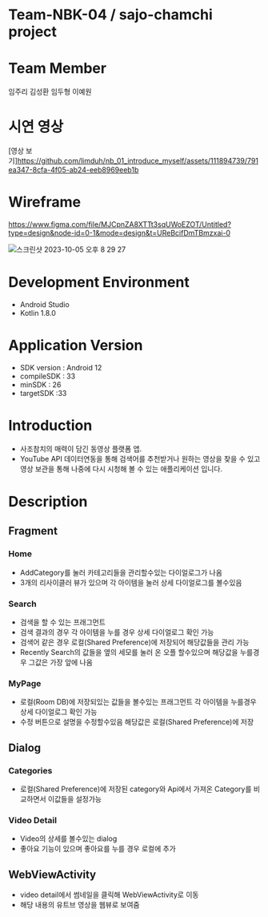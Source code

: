 # Team-NBK-04 / sajo-chamchi project
# Team Member

임주리 김성환 임두형 이예원
# 시연 영상
[영상 보기]https://github.com/limduh/nb_01_introduce_myself/assets/111894739/791ea347-8cfa-4f05-ab24-eeb8969eeb1b

# Wireframe

https://www.figma.com/file/MJCpnZA8XTTt3sqUWoEZOT/Untitled?type=design&node-id=0-1&mode=design&t=UReBcifDmTBmzxai-0

![스크린샷 2023-10-05 오후 8 29 27](https://github.com/Team-NBK-04/sajo-chamchi/assets/81704418/28acd35d-a4e6-4a1a-bdbd-551f2b053160)

# Development Environment

- Android Studio
- Kotlin 1.8.0

# Application Version

- SDK version : Android 12
- compileSDK : 33
- minSDK : 26
- targetSDK :33

# Introduction

- 사조참치의 매력이 담긴 동영상 플랫폼 앱.
- YouTube API 데이터연동을 통해 검색어를 추천받거나 원하는 영상을 찾을 수 있고  
  영상 보관을 통해 나중에 다시 시청해 볼 수 있는 애플리케이션 입니다.

# Description

## Fragment

### Home

- AddCategory를 눌러 카테고리들을 관리할수있는 다이얼로그가 나옴
- 3개의 리사이클러 뷰가 있으며 각 아이템을 눌러 상세 다이얼로그를 볼수있음

### Search

- 검색을 할 수 있는 프래그먼트
- 검색 결과의 경우 각 아이템을 누를 경우 상세 다이얼로그 확인 가능
- 검색어 같은 경우 로컬(Shared Preference)에 저장되어 해당값들을 관리 가능
- Recently Search의 값들을 옆의 세모를 눌러 온 오플 할수있으며 해당값을 누를경우 그값은 가장 앞에 나옴

### MyPage

- 로컬(Room DB)에 저장되있는 값들을 볼수있는 프래그먼트 각 아이템을 누를경우 상세 다이얼로그 확인 가능
- 수정 버튼으로 설명을 수정할수있음 해당값은 로컬(Shared Preference)에 저장

## Dialog

### Categories

- 로컬(Shared Preference)에 저장된 category와 Api에서 가져온 Category를 비교하면서 이값들을 설정가능

### Video Detail

- Video의 상세를 볼수있는 dialog
- 좋아요 기능이 있으며 좋아요를 누를 경우 로컬에 추가

## WebViewActivity

- video detail에서 썸네일을 클릭해 WebViewActivity로 이동
- 해당 내용의 유트브 영상을 웹뷰로 보여줌
